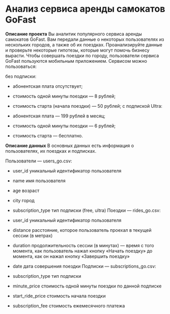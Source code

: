 # Анализ сервиса аренды самокатов GoFast
**Описание проекта**
Вы аналитик популярного сервиса аренды самокатов GoFast. Вам передали данные о некоторых пользователях из нескольких городов, а также об их поездках. Проанализируйте данные и проверьте некоторые гипотезы, которые могут помочь бизнесу вырасти. Чтобы совершать поездки по городу, пользователи сервиса GoFast пользуются мобильным приложением. Сервисом можно пользоваться:

без подписки:

- абонентская плата отсутствует;
- стоимость одной минуты поездки — 8 рублей;
- стоимость старта (начала поездки) — 50 рублей;
с подпиской Ultra:

- абонентская плата — 199 рублей в месяц;
- стоимость одной минуты поездки — 6 рублей;
- стоимость старта — бесплатно.

**Описание данных** 
В основных данных есть информация о пользователях, их поездках и подписках.

Пользователи — users_go.csv:

- user_id    уникальный идентификатор пользователя
- name    имя пользователя
- age    возраст
- city    город
- subscription_type    тип подписки (free, ultra)
Поездки — rides_go.csv:

- user_id    уникальный идентификатор пользователя
- distance    расстояние, которое пользователь проехал в текущей сессии (в метрах)
- duration    продолжительность сессии (в минутах) — время с того момента, как пользователь нажал кнопку «Начать поездку» до момента, как он нажал кнопку «Завершить поездку»
- date    дата совершения поездки
Подписки — subscriptions_go.csv:

- subscription_type    тип подписки
- minute_price    стоимость одной минуты поездки по данной подписке
- start_ride_price    стоимость начала поездки
- subscription_fee    стоимость ежемесячного платежа